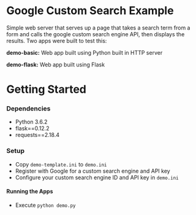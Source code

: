# Google Custom Search Example

Simple web server that serves up a page that takes a search term from a form and calls the google custom search engine API, then displays the results. Two apps were built to test this:

**demo-basic:** Web app built using Python built in HTTP server

**demo-flask:** Web app built using Flask

# Getting Started
### Dependencies
* Python 3.6.2
* flask==0.12.2
* requests==2.18.4

### Setup
* Copy `demo-template.ini` to `demo.ini`
* Register with Google for a custom search engine and API key
* Configure your custom search engine ID and API key in `demo.ini`

#### Running the Apps
* Execute `python demo.py`

